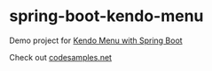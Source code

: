 # spring-boot-kendo-menu
Demo project for [Kendo Menu with Spring Boot](https://codesamples.net/2025/08/kendo-menu-with-spring-boot-example)

Check out [codesamples.net](https://codesamples.net)
